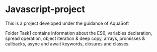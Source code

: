 # Javascript-project
This is a project developed under the guidance of AquaSoft

Folder Task1 contains information about the ES6, variables declaration,
spread operation, object iteration & deep copy, arrays, promisses & callbacks,
async and await keywords, closures and classes.